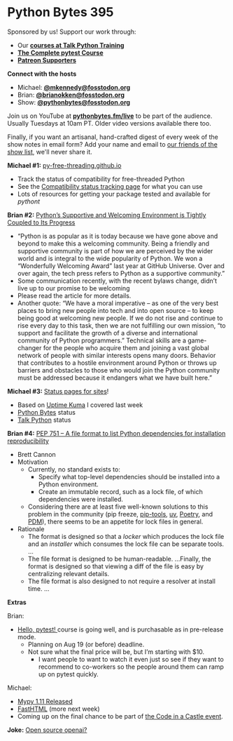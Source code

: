 # Python Bytes 395

Sponsored by us! Support our work through:

- Our [**courses at Talk Python Training**](https://training.talkpython.fm/)
- [**The Complete pytest Course**](https://courses.pythontest.com/p/the-complete-pytest-course)
- [**Patreon Supporters**](https://www.patreon.com/pythonbytes)

**Connect with the hosts**

- Michael: [**@mkennedy@fosstodon.org**](https://fosstodon.org/@mkennedy)
- Brian: [**@brianokken@fosstodon.org**](https://fosstodon.org/@brianokken)
- Show: [**@pythonbytes@fosstodon.org**](https://fosstodon.org/@pythonbytes)

Join us on YouTube at [**pythonbytes.fm/live**](https://pythonbytes.fm/stream/live) to be part of the audience. Usually Tuesdays at 10am PT. Older video versions available there too.

Finally, if you want an artisanal, hand-crafted digest of every week of the show notes in email form? Add your name and email to [our friends of the show list](https://pythonbytes.fm/friends-of-the-show), we'll never share it.

**Michael #1:** [py-free-threading.github.io](https://py-free-threading.github.io)

- Track the status of compatibility for free-threaded Python 
- See the [Compatibility status tracking page](https://py-free-threading.github.io/tracking/) for what you can use
- Lots of resources for getting your package tested and available for *pythont*

**Brian #2:** [Python’s Supportive and Welcoming Environment is Tightly Coupled to Its Progress](https://pyfound.blogspot.com/2024/07/pythons-supportive-and-welcoming.html)

- “Python is as popular as it is today because we have gone above and beyond to make this a welcoming community. Being a friendly and supportive community is part of how we are perceived by the wider world and is integral to the wide popularity of Python. We won a “Wonderfully Welcoming Award” last year at GitHub Universe. Over and over again, the tech press refers to Python as a supportive community.”
- Some communication recently, with the recent bylaws change, didn’t live up to our promise to be welcoming
- Please read the article for more details.
- Another quote: “We have a moral imperative – as one of the very best places to bring new people into tech and into open source – to keep being good at welcoming new people. If we do not rise and continue to rise every day to this task, then we are not fulfilling our own mission, “to support and facilitate the growth of a diverse and international community of Python programmers.” Technical skills are a game-changer for the people who acquire them and joining a vast global network of people with similar interests opens many doors. Behavior that contributes to a hostile environment around Python or throws up barriers and obstacles to those who would join the Python community must be addressed because it endangers what we have built here.”

**Michael #3:** [Status pages for sites](https://uptimekuma.talkpython.fm/status/talk-python)!

- Based on [Uptime Kuma](https://uptime.kuma.pet) I covered last week
- [Python Bytes](https://uptimekuma.talkpython.fm/status/python-bytes) status
- [Talk Python](https://uptimekuma.talkpython.fm/status/talk-python) status

**Brian #4:** [PEP 751 – A file format to list Python dependencies for installation reproducibility](https://peps.python.org/pep-0751)

- Brett Cannon
- Motivation
  - Currently, no standard exists to:
    - Specify what top-level dependencies should be installed into a Python environment.
    - Create an immutable record, such as a lock file, of which dependencies were installed.
  - Considering there are at least five well-known solutions to this problem in the community (pip freeze, [pip-tools](https://pypi.org/project/pip-tools/), [uv](https://github.com/astral-sh/uv), [Poetry](https://python-poetry.org/), and [PDM](https://pypi.org/project/pdm/)), there seems to be an appetite for lock files in general.
- Rationale
  - The format is designed so that a *locker* which produces the lock file and an *installer* which consumes the lock file can be separate tools. …
  - The file format is designed to be human-readable. …Finally, the format is designed so that viewing a diff of the file is easy by centralizing relevant details.
  - The file format is also designed to not require a resolver at install time. …

**Extras** 

Brian:

- [Hello, pytest! ](https://courses.pythontest.com)course is going well, and is purchasable as in pre-release mode.
  - Planning on Aug 19 (or before) deadline.
  - Not sure what the final price will be, but I’m starting with $10. 
    - I want people to want to watch it even just so see if they want to recommend to co-workers so the people around them can ramp up on pytest quickly.

Michael:

- [Mypy 1.11 Released](https://mypy-lang.blogspot.com/2024/07/mypy-111-released.html)
- [FastHTML](https://fastht.ml) (more next week)
- Coming up on the final chance to be part of [the Code in a Castle event](https://codeinacastle.com/python-zero-to-hero-2024?utm_source=pythonbytes).

**Joke:**  [Open source openai?](https://devhumor.com/media/open-ai)